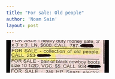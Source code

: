 ```yaml
---
title: "For sale: Old people"
author: 'Noam Sain'
layout: post
---
```


![old people for sale](/assets/2012/2012-08-20100501.jpg "Old people for sale")
